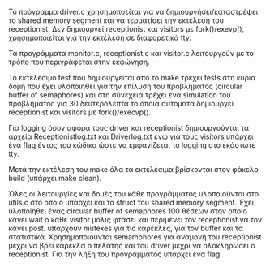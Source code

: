 Το πρόγραμμα driver.c χρησημοποείται για να δημιουργήσει/καταστρέψει το shared memory segment και 
να τερματίσει την εκτέλεση του receptionist. Δεν δημιουργεί receptionist και visitors με fork()/exevp(),
χρησημοποιείται για την εκτέλεση σε διαφορετικά tty. 

Τα προγράμματα monitor.c, receptionist.c και visitor.c λειτουργούν με το τρόπο που περιγράφεται στην εκφώνηση.

Το εκτελέσιμο test που δημιουργείται απο το make τρέχει tests στη κύρια δομή που έχει υλοποιηθεί για την 
επίλυση του προβλήματος (circular buffer of semaphores) και στη σύνεχεια τρέχει ενα simulation του προβλήματος
για 30 δευτερόλεπτα το οποία αυτοματα δημιουργεί receptionist και visitors με fork()/execvp().

Για logging όσον αφόρα τους driver και receptionist δημιουργούνται τα αρχεία Receptionistlog.txt και
Driverlog.txt ενώ για τους visitors υπάρχει ένα flag έντος του κώδικα ώστε να εμφανίζεται το logging
στο εκάστωτε tty. 

Μετά την εκτέλεση του make όλα τα εκτελέσιμα βρίσκονται στον φάκελο build (υπάρχει make clean).

Όλες οι λειτουργίες και δομές του κάθε προγράμματος υλοποιούνται στο utils.c στο οποίο υπάρχει και το 
struct του shared memory segment. Έχει υλοποίηθει ένας circular buffer of semaphores 100 θέσεων στον οποίο
κάνει wait ο κάθε visitor μόλις φτάσει και περιμένει τον receptionist να τον κάνει post. υπάρχουν mutexes
για τις καρέκλες, για τον buffer και τα στατιστικά. Χρησημοποιούνται semamphores για αναμονή του receptionist
μέχρι να βρεί καρέκλα ο πελάτης και του driver μέχρι να ολοκληρώσει ο receptionist. Για την λήξη του προγράμματος
υπάρχει ένα flag.

